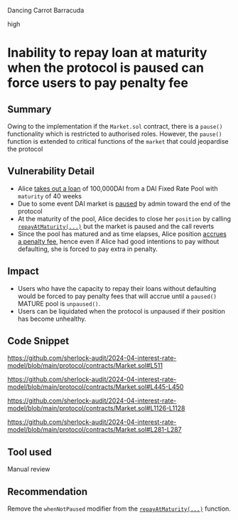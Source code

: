Dancing Carrot Barracuda

high

# Inability to repay loan at maturity when the protocol is paused can force users to pay penalty fee

## Summary
Owing to the implementation if the `Market.sol` contract, there is a `pause()` functionality which is restricted to authorised roles. However, the `pause()` function is extended to critical functions of the `market` that could jeopardise the protocol

## Vulnerability Detail
- Alice [takes out a loan](https://github.com/sherlock-audit/2024-04-interest-rate-model/blob/main/protocol/contracts/Market.sol#L281-L287) of 100,000DAI from a DAI Fixed Rate Pool with `maturity` of 40 weeks
- Due to some event DAI market is [paused](https://github.com/sherlock-audit/2024-04-interest-rate-model/blob/main/protocol/contracts/Market.sol#L1126-L1128) by admin toward the end of the protocol
- At the maturity of the pool, Alice decides to close her `position` by calling [`repayAtMaturity(...)`](https://github.com/sherlock-audit/2024-04-interest-rate-model/blob/main/protocol/contracts/Market.sol#L445-L450) but the market is paused and the call reverts
- Since the pool has matured and as time elapses, Alice position [accrues a penalty fee](https://github.com/sherlock-audit/2024-04-interest-rate-model/blob/main/protocol/contracts/Market.sol#L511), hence even if Alice had good intentions to pay without defaulting, she is forced to pay extra in penalty.


## Impact
- Users who have the capacity to repay their loans without defaulting would be forced to pay penalty fees that will accrue until a `paused()` MATURE pool is `unpaused()`.
- Users can be liquidated when the protocol is unpaused if their position has become unhealthy.


## Code Snippet
https://github.com/sherlock-audit/2024-04-interest-rate-model/blob/main/protocol/contracts/Market.sol#L511

https://github.com/sherlock-audit/2024-04-interest-rate-model/blob/main/protocol/contracts/Market.sol#L445-L450

https://github.com/sherlock-audit/2024-04-interest-rate-model/blob/main/protocol/contracts/Market.sol#L1126-L1128

https://github.com/sherlock-audit/2024-04-interest-rate-model/blob/main/protocol/contracts/Market.sol#L281-L287


## Tool used
Manual review


## Recommendation
Remove the `whenNotPaused` modifier from the [`repayAtMaturity(...)`](https://github.com/sherlock-audit/2024-04-interest-rate-model/blob/main/protocol/contracts/Market.sol#L445-L450) function.